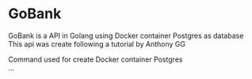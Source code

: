 # GoBank
GoBank is a API in Golang using Docker container Postgres as database  
This api was create following a tutorial by Anthony GG  

Command used for create Docker container Postgres  
...